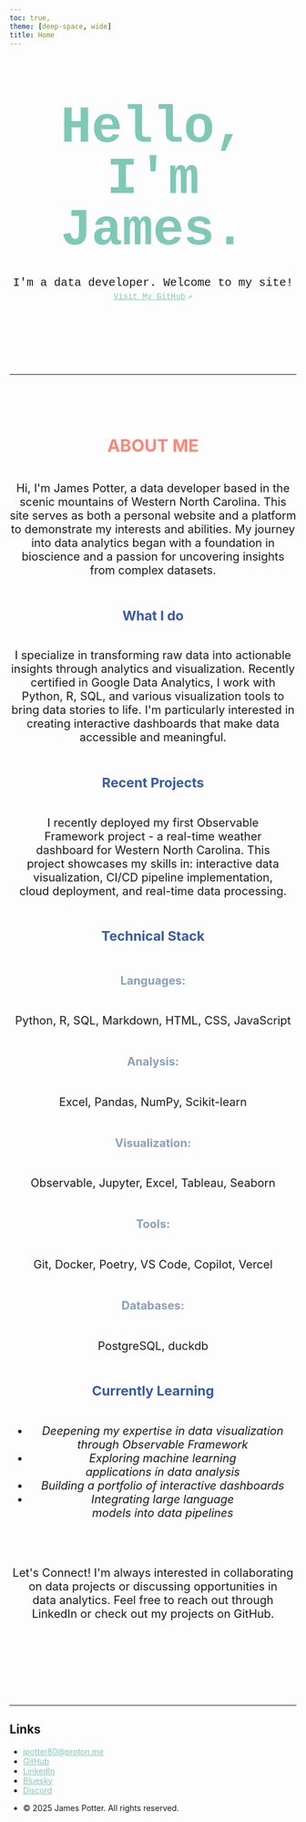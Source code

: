 ```yaml
---
toc: true,
theme: [deep-space, wide]
title: Home
---
```


<div class="hero">
  <h1>Hello,<br> I'm James.</h1>
  <h2>I'm a data developer. Welcome to my site!</h2>
  <a href="https://github.com/jpotter80">Visit My GitHub<span style="display: inline-block; margin-left: 0.25rem;">↗︎</span></a>
</div>

---

<div class=content>
<div>
    <h2 class="major" style="color: #fb8779;">ABOUT ME</h2>
</div>

<div>
    <p>Hi, I'm James Potter, a data developer based in the scenic mountains of Western North Carolina. This site serves as both a personal website and a platform to demonstrate my interests and abilities. My journey into data analytics began with a foundation in bioscience and a passion for uncovering insights from complex datasets.</p>
</div>

<div>
    <h3 class="minor">What I do</h3>
</div>

<div>
    <p>I specialize in transforming raw data into actionable insights through analytics and visualization. Recently certified in Google Data Analytics, I work with Python, R, SQL, and various visualization tools to bring data stories to life. I'm particularly interested in creating interactive dashboards that make data accessible and meaningful.</p>
</div>

<div>
    <h3 class="minor">Recent Projects</h3>
</div>

<div>
    <p>I recently deployed my first Observable Framework project - a real-time weather dashboard for Western North Carolina. This project showcases my skills in: interactive data visualization, CI/CD pipeline implementation, cloud deployment, and real-time data processing.</p>
</div>

<div>
    <h3 class="minor">Technical Stack</h3>
</div>

<div>
    <h4 class="minor">Languages:</h4>
</div>

<div>
    <p>Python, R, SQL, Markdown, HTML, CSS, JavaScript</p>
</div>

<div>
    <h4 class="minor">Analysis:</h4>
</div>

<div>
    <p>Excel, Pandas, NumPy, Scikit-learn</p>
</div>

<div>
    <h4 class="minor">Visualization:</h4>
</div>

<div>
    <p>Observable, Jupyter, Excel, Tableau, Seaborn</p>
</div>

<div>
    <h4 class="minor">Tools:</h4>
</div>

<div>
    <p>Git, Docker, Poetry, VS Code, Copilot, Vercel</p>
</div>

<div>
    <h4 class="minor">Databases:</h4>
</div>

<div>
    <p>PostgreSQL, duckdb</p>
</div>

<div>
    <h3 class="minor">Currently Learning</h3>
</div>

<div>
    <ul>
      <li><i>Deepening my expertise in data visualization through Observable Framework</i></li>
      <li><i>Exploring machine learning applications in data analysis</i></li>
      <li><i>Building a portfolio of interactive dashboards</i></li>
      <li><i>Integrating large language models into data pipelines</i></li>
    </ul>
</div>

---

<div>
    <p>Let's Connect! I'm always interested in collaborating on data projects or discussing opportunities in data analytics. Feel free to reach out through LinkedIn or check out my projects on GitHub.</p>
</div>

<div>
</div>
</div>

---

## Links

<!-- Footer -->
<div class="footer">
    <ul class="contact">
        <li class="icon solid fa-envelope"><a href="mailto:jpotter80@proton.me">jpotter80@proton.me</a></li>
        <li class="icon brands fa-github"><a href="https://github.com/jpotter80">GitHub</a></li>
        <li class="icon brands fa-linkedin"><a href="https://www.linkedin.com/in/jpotter80/">LinkedIn</a></li>
        <li class="icon brands fa-bluesky"><a href="https://bsky.app/profile/jpotter.xyz">Bluesky</a></li>
        <li class="icon brands fa-discord"><a href="https://discord.com/channels/@jpotter.xyz">Discord</a></li>
    </ul>
    <ul class="copyright">
        <li>&copy; 2025 James Potter. All rights reserved.</li>
    </ul>

<style>

.hero {
  display: flex;
  flex-direction: column;
  align-items: center;
  font-family: Consolas, Menlo, Monaco, 'Courier New', monospace;
  margin: 4rem 0 8rem;
  text-wrap: balance;
  text-align: center;
}

.hero h1 {
  margin: 1rem 0;
  padding: 1rem 0;
  max-width: none;
  font-size: 14vw;
  font-weight: 900;
  line-height: 1;
  color: #7fc8b6;
}

.hero h2 {
  margin: 0;
  max-width: 34em;
  font-size: 20px;
  font-style: initial;
  font-weight: 500;
  line-height: 1.5;
  color: var(--theme-foreground-muted);
}

.content  {
  text-align: center;
  display: flex;
  flex-direction: column;
  align-items: center;
  margin: 4rem 0 8rem;
  font-size: 20px;
  text-wrap: balance;
  color: var(--theme-foreground-muted);
}

h3.minor {
  color: #375ba6;
}

h4.minor {
  color: #88a0b9;
}

a[href] {
  color: #7fc8b6;
}


@media (min-width: 640px) {
  .hero h1 {
    font-size: 90px;
  }
}

</style>
